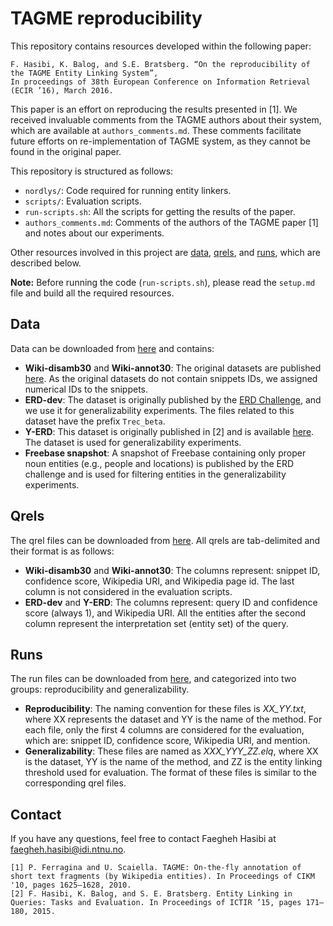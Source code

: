 TAGME reproducibility=====================This repository contains resources developed within the following paper:	F. Hasibi, K. Balog, and S.E. Bratsberg. “On the reproducibility of the TAGME Entity Linking System”, 
	In proceedings of 38th European Conference on Information Retrieval (ECIR ’16), March 2016.	This paper is an effort on reproducing the results presented in [1].We received invaluable comments from the TAGME authors about their system, which are available at ``authors_comments.md``.These comments facilitate future efforts on re-implementation of TAGME system, as they cannot be found in the original paper.This repository is structured as follows:  - `nordlys/`: Code required for running entity linkers.- `scripts/`: Evaluation scripts.- `run-scripts.sh`: All the scripts for getting the results of the paper.- ``authors_comments.md``: Comments of the authors of the TAGME paper [1] and notes about our experiments.Other resources involved in this project are [data](http://hasibi.com/files/res/data.tar.gz), [qrels](http://hasibi.com/files/res/qrels.tar.gz), and [runs](http://hasibi.com/files/res/runs.tar.gz), which are described below.**Note:** Before running the code (`run-scripts.sh`), please read the `setup.md` file and build all the required resources.## DataData can be downloaded from [here](http://hasibi.com/files/res/data.tar.gz) and contains:  - **Wiki-disamb30** and **Wiki-annot30**: The original datasets are published [here](http://acube.di.unipi.it/tagme-dataset/). As the original datasets do not contain snippets IDs, we assigned numerical IDs to the snippets.  - **ERD-dev**: The dataset is originally published by the [ERD Challenge](http://web-ngram.research.microsoft.com/ERD2014), and we use it for generalizability experiments. The files related to this dataset have the prefix `Trec_beta`.  - **Y-ERD**: This dataset is originally published in [2] and is available [here](http://bit.ly/ictir2015-elq). The dataset is used for generalizability experiments.  - **Freebase snapshot**: A snapshot of Freebase containing only proper noun entities (e.g., people and locations) is published by the ERD challenge and is used for filtering entities in the generalizability experiments.## QrelsThe qrel files can be downloaded from [here](http://hasibi.com/files/res/qrels.tar.gz). All qrels are tab-delimited and their format is as follows:  - **Wiki-disamb30** and **Wiki-annot30**: The columns represent: snippet ID, confidence score, Wikipedia URI, and Wikipedia page id. The last column is not considered in the evaluation scripts.  - **ERD-dev** and **Y-ERD**: The columns represent: query ID and confidence score (always 1), and Wikipedia URI. All the entities after the second column represent the interpretation set (entity set) of the query.## RunsThe run files can be downloaded from [here](http://hasibi.com/files/res/runs.tar.gz), and categorized into two groups: reproducibility and generalizability.   - **Reproducibility**: The naming convention for these files is *XX_YY.txt*, where XX represents the dataset and YY is the name of the method. For each file, only the first 4 columns are considered for the evaluation, which are: snippet ID, confidence score, Wikipedia URI, and mention.  - **Generalizability**: These files are named as *XXX_YYY_ZZ.elq*, where XX is the dataset, YY is the name of the method, and ZZ is the entity linking threshold used for evaluation. The format of these files is similar to the corresponding qrel files.Contact-------If you have any questions, feel free to contact Faegheh Hasibi at <faegheh.hasibi@idi.ntnu.no>.```[1] P. Ferragina and U. Scaiella. TAGME: On-the-fly annotation of short text fragments (by Wikipedia entities). In Proceedings of CIKM '10, pages 1625–1628, 2010.[2] F. Hasibi, K. Balog, and S. E. Bratsberg. Entity Linking in Queries: Tasks and Evaluation. In Proceedings of ICTIR ’15, pages 171–180, 2015.```